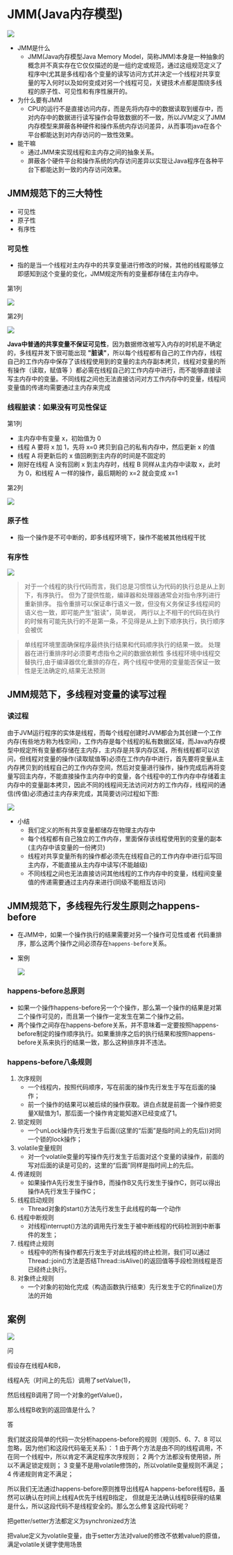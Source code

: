 # JMM(Java内存模型)

![](image/image_kE2jAERCLr.png)

-   JMM是什么
    -   JMM(Java内存模型Java Memory Model，简称JMM)本身是一种抽象的概念并不真实存在它仅仅描述的是一组约定或规范，通过这组规范定义了程序中(尤其是多线程)各个变量的读写访问方式并决定一个线程对共享变量的写入何时以及如何变成对另一个线程可见，关键技术点都是围绕多线程的原子性、可见性和有序性展开的。
-   为什么要有JMM
    -   CPU的运行不是直接访问内存，而是先将内存中的数据读取到缓存中，而对内存中的数据进行读写操作会导致数据的不一致，所以JVM定义了JMM内存模型来屏蔽各种硬件和操作系统内存访问差异，从而事项java在各个平台都能达到对内存访问的一致性效果。
-   能干嘛
    -   通过JMM来实现线程和主内存之间的抽象关系。
    -   屏蔽各个硬件平台和操作系统的内存访问差异以实现让Java程序在各种平台下都能达到一致的内存访问效果。

## JMM规范下的三大特性

-   可见性
-   原子性
-   有序性

### 可见性

-   指的是当一个线程对主内存中的共享变量进行修改的时候，其他的线程能够立即感知到这个变量的变化，JMM规定所有的变量都存储在主内存中。

第1列

![](image/image_mkbwIFL_tO.png)

第2列

![](image/image_VjHGoC7m8Z.png)

**Java中普通的共享变量不保证可见性**，因为数据修改被写入内存的时机是不确定的，多线程并发下很可能出现 **"脏读"**，所以每个线程都有自己的工作内存，线程自己的工作内存中保存了该线程使用到的变量的主内存副本拷贝，线程对变量的所有操作（读取，赋值等 ）都必需在线程自己的工作内存中进行，而不能够直接读写主内存中的变量。不同线程之间也无法直接访问对方工作内存中的变量，线程间变量值的传递均需要通过主内存来完成

### &#x20;线程脏读：如果没有可见性保证

第1列

-   主内存中有变量 x，初始值为 0
-   线程 A 要将 x 加 1，先将 x=0 拷贝到自己的私有内存中，然后更新 x 的值
-   线程 A 将更新后的 x 值回刷到主内存的时间是不固定的
-   刚好在线程 A 没有回刷 x 到主内存时，线程 B 同样从主内存中读取 x，此时为 0，和线程 A 一样的操作，最后期盼的 x=2 就会变成 x=1

第2列

![](image/image_M5YZh62QBC.png)

### 原子性

-   指一个操作是不可中断的，即多线程环境下，操作不能被其他线程干扰

### 有序性

![](image/image_DJb09CGmhR.png)

> 对于一个线程的执行代码而言，我们总是习惯性认为代码的执行总是从上到下，有序执行。
> 但为了提供性能，编译器和处理器通常会对指令序列进行重新排序。
> 指令重排可以保证串行语义一致，但没有义务保证多线程间的语义也一致，即可能产生"脏读"，简单说，
> 两行以上不相干的代码在执行的时候有可能先执行的不是第一条，不见得是从上到下顺序执行，执行顺序会被优

> 单线程环境里面确保程序最终执行结果和代码顺序执行的结果一致。
> 处理器在进行重排序时必须要考虑指令之间的数据依赖性
> 多线程环境中线程交替执行,由于编译器优化重排的存在，两个线程中使用的变量能否保证一致性是无法确定的,结果无法预测

## JMM规范下，多线程对变量的读写过程

### 读过程

由于JVM运行程序的实体是线程，而每个线程创建时JVM都会为其创建一个工作内存(有些地方称为栈空间)，工作内存是每个线程的私有数据区域，而Java内存模型中规定所有变量都存储在主内存，主内存是共享内存区域，所有线程都可以访问，但线程对变量的操作(读取赋值等)必须在工作内存中进行，首先要将变量从主内存拷贝到的线程自己的工作内存空间，然后对变量进行操作，操作完成后再将变量写回主内存，不能直接操作主内存中的变量，各个线程中的工作内存中存储着主内存中的变量副本拷贝，因此不同的线程间无法访问对方的工作内存，线程间的通信(传值)必须通过主内存来完成，其简要访问过程如下图:

![](image/image_CPMKunM32k.png)

-   小结
    -   我们定义的所有共享变量都储存在物理主内存中
    -   每个线程都有自己独立的工作内存，里面保存该线程使用到的变量的副本(主内存中该变量的一份拷贝)
    -   线程对共享变量所有的操作都必须先在线程自己的工作内存中进行后写回主内存，不能直接从主内存中读写(不能越级)
    -   不同线程之间也无法直接访问其他线程的工作内存中的变量，线程间变量值的传递需要通过主内存来进行(同级不能相互访问)

## JMM规范下，多线程先行发生原则之happens-before

-   在JMM中，如果一个操作执行的结果需要对另一个操作可见性或者 代码重排序，那么这两个操作之间必须存在`happens-before`关系。
-   案例

    ![](image/image_TsGVeJ49Xc.png)

### happens-before总原则

-   如果一个操作happens-before另一个个操作，那么第一个操作的结果是对第二个操作可见的，而且第一个操作一定发生在第二个操作之前。
-   两个操作之间存在happens-before关系，并不意味着一定要按照happens-before制定的操作顺序执行。如果重排序之后的执行结果和按照happens-before关系来执行的结果一致，那么这种排序并不违法。

### happens-before八条规则

1.  次序规则
    -   一个线程内，按照代码顺序，写在前面的操作先行发生于写在后面的操作；
    -   前一个操作的结果可以被后续的操作获取。讲白点就是前面一个操作把变量X赋值为1，那后面一个操作肯定能知道X已经变成了1。
2.  锁定规则
    -   一个unLock操作先行发生于后面((这里的“后面”是指时间上的先后))对同一个锁的lock操作；
3.  volatile变量规则
    -   对一个volatile变量的写操作先行发生于后面对这个变量的读操作，前面的写对后面的读是可见的，这里的“后面”同样是指时间上的先后。
4.  传递规则
    -   如果操作A先行发生于操作B，而操作B又先行发生于操作C，则可以得出操作A先行发生于操作C；
5.  线程启动规则
    -   Thread对象的start()方法先行发生于此线程的每一个动作
6.  线程中断规则
    -   对线程interrupt()方法的调用先行发生于被中断线程的代码检测到中断事件的发生；
7.  线程终止规则
    -   线程中的所有操作都先行发生于对此线程的终止检测，我们可以通过Thread::join()方法是否结Thread::isAlive()的返回值等手段检测线程是否已经终止执行。
8.  对象终止规则
    -   一个对象的初始化完成（构造函数执行结束）先行发生于它的finalize()方法的开始

## 案例

![](image/image_HR4rYW-W0k.png)

问

假设存在线程A和B，

线程A先（时间上的先后）调用了setValue(1)，

然后线程B调用了同一个对象的getValue()，

那么线程B收到的返回值是什么？

答

我们就这段简单的代码一次分析happens-before的规则（规则5、6、7、8 可以忽略，因为他们和这段代码毫无关系）：
1 由于两个方法是由不同的线程调用，不在同一个线程中，所以肯定不满足程序次序规则；
2 两个方法都没有使用锁，所以不满足锁定规则；
3 变量不是用volatile修饰的，所以volatile变量规则不满足；
4 传递规则肯定不满足；

所以我们无法通过happens-before原则推导出线程A happens-before线程B，虽然可以确认在时间上线程A优先于线程B指定，
但就是无法确认线程B获得的结果是什么，所以这段代码不是线程安全的。那么怎么修复这段代码呢？

把getter/setter方法都定义为synchronized方法

把value定义为volatile变量，由于setter方法对value的修改不依赖value的原值，满足volatile关键字使用场景
